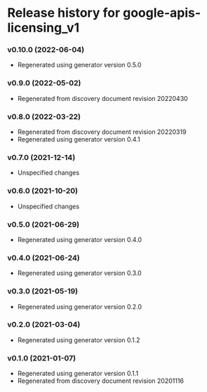 # Release history for google-apis-licensing_v1

### v0.10.0 (2022-06-04)

* Regenerated using generator version 0.5.0

### v0.9.0 (2022-05-02)

* Regenerated from discovery document revision 20220430

### v0.8.0 (2022-03-22)

* Regenerated from discovery document revision 20220319
* Regenerated using generator version 0.4.1

### v0.7.0 (2021-12-14)

* Unspecified changes

### v0.6.0 (2021-10-20)

* Unspecified changes

### v0.5.0 (2021-06-29)

* Regenerated using generator version 0.4.0

### v0.4.0 (2021-06-24)

* Regenerated using generator version 0.3.0

### v0.3.0 (2021-05-19)

* Regenerated using generator version 0.2.0

### v0.2.0 (2021-03-04)

* Regenerated using generator version 0.1.2

### v0.1.0 (2021-01-07)

* Regenerated using generator version 0.1.1
* Regenerated from discovery document revision 20201116

